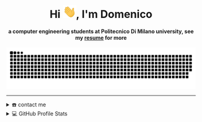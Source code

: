 <div align="center">
<h1 align="center">Hi <img width="35" src="https://github.com/Clav3rbot/Clav3rbot/blob/main/resource/waving.gif">, I'm Domenico</h1>
<h4 align="center">a computer engineering students at Politecnico Di Milano university, see my <a href="https://clav3rbot.github.io/C.VPittariDomenico.pdf" target="_blank">resume</a> for more</h4>
</div>

<div align="center">
  <a href="https://github.com/Clav3rbot">
  <img  src="https://github.com/Clav3rbot/Clav3rbot/blob/main/resource/grid-snake.svg"
       alt="snake" /></a>
</div>

-----
<details>
  <summary>☎️ contact me</summary>
<div>
  <samp>
    <h2 align="center">you can reach me by:</h2>
    <p align="center">
      <br/>
      <a href="https://www.linkedin.com/in/domenico-pittari-540178241/" target="blank"><img align="center"
         src="https://img.shields.io/badge/linkedin-%231DA1F2.svg?style=for-the-badge&logo=linkedin&logoColor=white"
         alt="azzar" height="30"/></a>
      <a href="mailto:domenico_pittari@hotmail.it" target="blank"><img align="center"
         src="https://img.shields.io/badge/Microsoft_Outlook-0078D4?style=for-the-badge&logo=microsoft-outlook&logoColor=white"
         alt="azzar" height="30"/></a>
    </p>
  <p align="center">
      <a href="https://instagram.com/domenico_pittari" target="blank"><img align="center"
         src="https://img.shields.io/badge/instagram-%23E4405F.svg?style=for-the-badge&logo=Instagram&logoColor=white"
         alt="azzar" height="30"/></a>
      <a href="https://twitter.com/clav3rbot" target="blank"><img align="center"
         src="https://img.shields.io/badge/twitter-1DA1F2.svg?style=for-the-badge&logo=twitter&logoColor=white"
         alt="azzar" height="30"/></a>
      <br>
    </p>
  </samp>
</div>
</details>

  
<details> 
  <summary>💻 GitHub Profile Stats</summary>
  <div>
  <samp>
    <h2 align="center"> Github stats </h2>
      <br/>
    <details open>
  <summary><h3>Languages</h3></summary>
            <p align="center">
        <a href="https://github.com/Clav3rbot/">
          <img src="https://skillicons.dev/icons?i=java,c,lua,js"
          alt="1999AZZAR :: overall Top Langs " /></a>
      </p>
    <details close>
  <summary><h3>Stats</h3></summary>
            <p align="center">
          <a href="https://github.com/Clav3rbot/">
          <img width="70%" src="http://github-profile-summary-cards.vercel.app/api/cards/profile-details?username=Clav3rbot&theme=dracula"
          alt="Clav3rbot :: Stats" />
          </a>
        </p>
</details>
